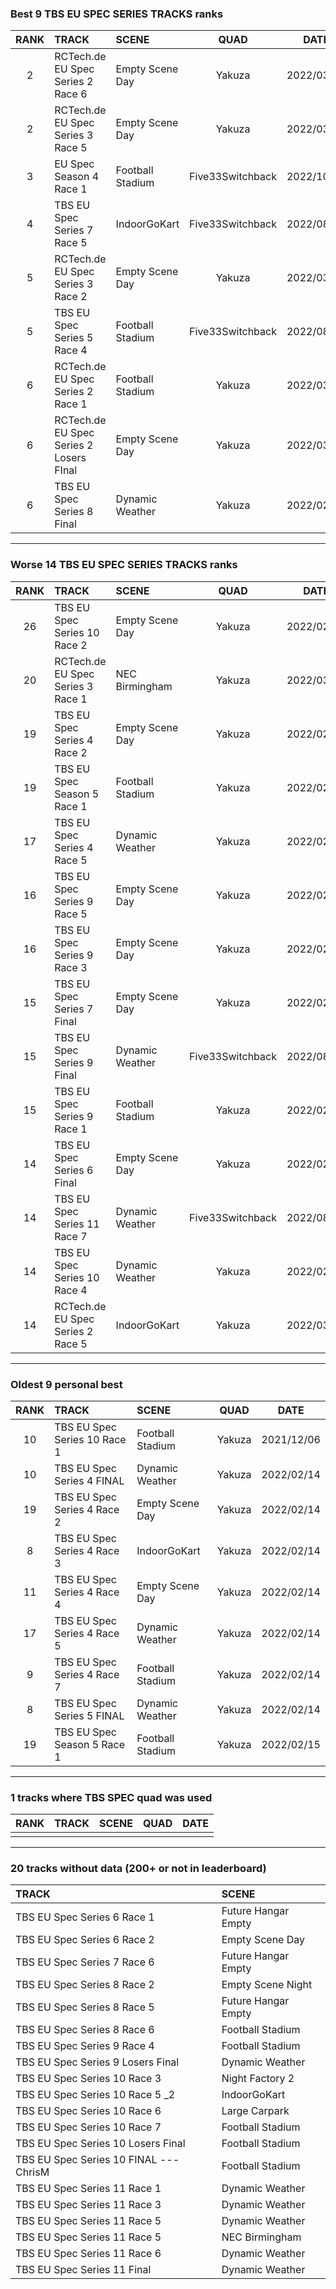 ### Best 9 TBS EU SPEC SERIES TRACKS ranks
|RANK|TRACK|SCENE|QUAD|DATE|
|:---:|:---|:---|:---:|:---:|
|2|RCTech.de EU Spec Series 2 Race 6|Empty Scene Day|Yakuza|2022/03/16|
|2|RCTech.de EU Spec Series 3 Race 5|Empty Scene Day|Yakuza|2022/03/17|
|3|EU Spec Season 4 Race 1|Football Stadium|Five33Switchback|2022/10/10|
|4|TBS EU Spec Series 7 Race 5|IndoorGoKart|Five33Switchback|2022/08/07|
|5|RCTech.de EU Spec Series 3 Race 2|Empty Scene Day|Yakuza|2022/03/17|
|5|TBS EU Spec Series 5 Race 4|Football Stadium|Five33Switchback|2022/08/07|
|6|RCTech.de EU Spec Series 2 Race 1|Football Stadium|Yakuza|2022/03/15|
|6|RCTech.de EU Spec Series 2 Losers FInal|Empty Scene Day|Yakuza|2022/03/15|
|6|TBS EU Spec Series 8 Final|Dynamic Weather|Yakuza|2022/02/22|
---
### Worse 14 TBS EU SPEC SERIES TRACKS ranks
|RANK|TRACK|SCENE|QUAD|DATE|
|:---:|:---|:---|:---:|:---:|
|26|TBS EU Spec Series 10 Race 2|Empty Scene Day|Yakuza|2022/02/15|
|20|RCTech.de EU Spec Series 3 Race 1|NEC Birmingham|Yakuza|2022/03/16|
|19|TBS EU Spec Series 4 Race 2|Empty Scene Day|Yakuza|2022/02/14|
|19|TBS EU Spec Season 5 Race 1|Football Stadium|Yakuza|2022/02/15|
|17|TBS EU Spec Series 4 Race 5|Dynamic Weather|Yakuza|2022/02/14|
|16|TBS EU Spec Series 9 Race 5|Empty Scene Day|Yakuza|2022/02/26|
|16|TBS EU Spec Series 9 Race 3|Empty Scene Day|Yakuza|2022/02/25|
|15|TBS EU Spec Series 7 Final|Empty Scene Day|Yakuza|2022/02/21|
|15|TBS EU Spec Series 9 Final|Dynamic Weather|Five33Switchback|2022/08/08|
|15|TBS EU Spec Series 9 Race 1|Football Stadium|Yakuza|2022/02/24|
|14|TBS EU Spec Series 6 Final|Empty Scene Day|Yakuza|2022/02/18|
|14|TBS EU Spec Series 11 Race 7|Dynamic Weather|Five33Switchback|2022/08/05|
|14|TBS EU Spec Series 10 Race 4|Dynamic Weather|Yakuza|2022/02/16|
|14|RCTech.de EU Spec Series 2 Race 5|IndoorGoKart|Yakuza|2022/03/15|
---
### Oldest 9 personal best
|RANK|TRACK|SCENE|QUAD|DATE|
|:---:|:---|:---|:---:|:---:|
|10|TBS EU Spec Series 10 Race 1|Football Stadium|Yakuza|2021/12/06|
|10|TBS EU Spec Series 4 FINAL|Dynamic Weather|Yakuza|2022/02/14|
|19|TBS EU Spec Series 4 Race 2|Empty Scene Day|Yakuza|2022/02/14|
|8|TBS EU Spec Series 4 Race 3|IndoorGoKart|Yakuza|2022/02/14|
|11|TBS EU Spec Series 4 Race 4|Empty Scene Day|Yakuza|2022/02/14|
|17|TBS EU Spec Series 4 Race 5|Dynamic Weather|Yakuza|2022/02/14|
|9|TBS EU Spec Series 4 Race 7|Football Stadium|Yakuza|2022/02/14|
|8|TBS EU Spec Series 5 FINAL|Dynamic Weather|Yakuza|2022/02/14|
|19|TBS EU Spec Season 5 Race 1|Football Stadium|Yakuza|2022/02/15|
---
### 1 tracks where TBS SPEC quad was used
|RANK|TRACK|SCENE|QUAD|DATE|
|:---:|:---|:---|:---:|:---:|
||||||
---
### 20 tracks without data (200+ or not in leaderboard)
|TRACK|SCENE|
|:---|:---|
|TBS EU Spec Series 6 Race 1|Future Hangar Empty|
|TBS EU Spec Series 6 Race 2|Empty Scene Day|
|TBS EU Spec Series 7 Race 6|Future Hangar Empty|
|TBS EU Spec Series 8 Race 2|Empty Scene Night|
|TBS EU Spec Series 8 Race 5|Future Hangar Empty|
|TBS EU Spec Series 8 Race 6|Football Stadium|
|TBS EU Spec Series 9 Race 4|Football Stadium|
|TBS EU Spec Series 9 Losers Final|Dynamic Weather|
|TBS EU Spec Series 10 Race 3|Night Factory 2|
|TBS EU Spec Series 10 Race 5 _2|IndoorGoKart|
|TBS EU Spec Series 10 Race 6|Large Carpark|
|TBS EU Spec Series 10 Race 7|Football Stadium|
|TBS EU Spec Series 10 Losers Final|Football Stadium|
|TBS EU Spec Series 10 FINAL --- ChrisM|Football Stadium|
|TBS EU Spec Series 11 Race 1|Dynamic Weather|
|TBS EU Spec Series 11 Race 3|Dynamic Weather|
|TBS EU Spec Series 11 Race 5|Dynamic Weather|
|TBS EU Spec Series 11 Race 5|NEC Birmingham|
|TBS EU Spec Series 11 Race 6|Dynamic Weather|
|TBS EU Spec Series 11 Final|Dynamic Weather|
